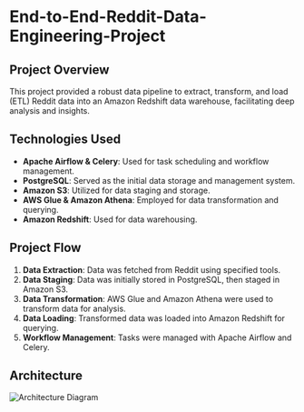 # End-to-End-Reddit-Data-Engineering-Project

## Project Overview
This project provided a robust data pipeline to extract, transform, and load (ETL) Reddit data into an Amazon Redshift data warehouse, facilitating deep analysis and insights.

## Technologies Used
- **Apache Airflow & Celery**: Used for task scheduling and workflow management.
- **PostgreSQL**: Served as the initial data storage and management system.
- **Amazon S3**: Utilized for data staging and storage.
- **AWS Glue & Amazon Athena**: Employed for data transformation and querying.
- **Amazon Redshift**: Used for data warehousing.

## Project Flow
1. **Data Extraction**: Data was fetched from Reddit using specified tools.
2. **Data Staging**: Data was initially stored in PostgreSQL, then staged in Amazon S3.
3. **Data Transformation**: AWS Glue and Amazon Athena were used to transform data for analysis.
4. **Data Loading**: Transformed data was loaded into Amazon Redshift for querying.
5. **Workflow Management**: Tasks were managed with Apache Airflow and Celery.

## Architecture
![Architecture Diagram](https://github.com/RohithGade0911/Reddit-Data-Pipeline-Project/blob/main/Architecture.png "Project Architecture")

